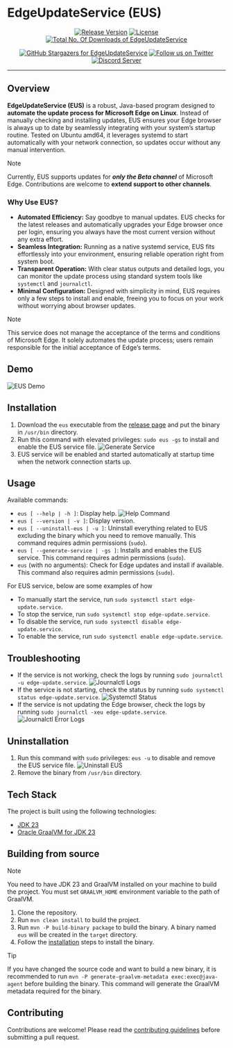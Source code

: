 # EdgeUpdateService (EUS)

<p align="center">
    <a href="https://github.com/SaptarshiSarkar12/EdgeUpdateService/releases/latest/"><img src="https://img.shields.io/github/v/release/SaptarshiSarkar12/EdgeUpdateService?color=%23FFFF0g&amp;label=EdgeUpdateService" alt="Release Version"></a>
    <a href="https://github.com/SaptarshiSarkar12/EdgeUpdateService/blob/master/LICENSE"><img src="https://img.shields.io/github/license/SaptarshiSarkar12/EdgeUpdateService" alt="License"></a>
    <a href="https://github.com/SaptarshiSarkar12/EdgeUpdateService/releases/latest/"><img src="https://img.shields.io/github/downloads/SaptarshiSarkar12/EdgeUpdateService/total" alt="Total No. Of Downloads of EdgeUpdateService"></a>
</p>
<p align="center">
    <a href="https://github.com/SaptarshiSarkar12/EdgeUpdateService/stargazers"><img src="https://img.shields.io/github/stars/SaptarshiSarkar12/EdgeUpdateService?label=Leave%20a%20star&amp;style=social" alt="GitHub Stargazers for EdgeUpdateService"></a> 
    <a href="https://twitter.com/SSarkar2007"><img src="https://img.shields.io/twitter/follow/SSarkar2007?style=social" alt="Follow us on Twitter"></a> 
    <a href="https://discord.gg/DeT4jXPfkG"><img src="https://img.shields.io/discord/1034035416300519454?label=Discord&amp;logo=discord" alt="Discord Server"></a>
</p>

---

## Overview

**EdgeUpdateService (EUS)** is a robust, Java-based program designed to **automate the update process for Microsoft Edge on Linux**. Instead of manually checking and installing updates, EUS ensures your Edge browser is always up to date by seamlessly integrating with your system’s startup routine. Tested on Ubuntu amd64, it leverages systemd to start automatically with your network connection, so updates occur without any manual intervention.

> [!NOTE]
> Currently, EUS supports updates for **_only the Beta channel_** of Microsoft Edge. Contributions are welcome to **extend support to other channels**.

### Why Use EUS?

- **Automated Efficiency:** Say goodbye to manual updates. EUS checks for the latest releases and automatically upgrades your Edge browser once per login, ensuring you always have the most current version without any extra effort.
- **Seamless Integration:** Running as a native systemd service, EUS fits effortlessly into your environment, ensuring reliable operation right from system boot.
- **Transparent Operation:** With clear status outputs and detailed logs, you can monitor the update process using standard system tools like `systemctl` and `journalctl`.
- **Minimal Configuration:** Designed with simplicity in mind, EUS requires only a few steps to install and enable, freeing you to focus on your work without worrying about browser updates.

> [!NOTE]
> This service does not manage the acceptance of the terms and conditions of Microsoft Edge. It solely automates the update process; users remain responsible for the initial acceptance of Edge’s terms.

## Demo

![EUS Demo](https://github.com/user-attachments/assets/615906fc-f0c3-42e1-8948-dc4257b20b82)

## Installation

1. Download the `eus` executable from the [release page](https://github.com/SaptarshiSarkar12/EdgeUpdateService/releases/latest) and put the binary in `/usr/bin` directory.
2. Run this command with elevated privileges: `sudo eus -gs` to install and enable the EUS service file.
   ![Generate Service](https://github.com/user-attachments/assets/2b3d32c0-55c1-461c-bf39-1e56ce1f8f5c)
3. EUS service will be enabled and started automatically at startup time when the network connection starts up.

## Usage

Available commands:
- `eus [ --help | -h ]`: Display help.
  ![Help Command](https://github.com/user-attachments/assets/9319ecb1-ef33-4114-be54-00b4ba6f70ae)
- `eus [ --version | -v ]`: Display version.
- `eus [ --uninstall-eus | -u ]`: Uninstall everything related to EUS excluding the binary which you need to remove manually. This command requires admin permissions (`sudo`).
- `eus [ --generate-service | -gs ]`: Installs and enables the EUS service. This command requires admin permissions (`sudo`).
- `eus` (with no arguments): Check for Edge updates and install if available. This command also requires admin permissions (`sudo`).

For EUS service, below are some examples of how
- To manually start the service, run `sudo systemctl start edge-update.service`.
- To stop the service, run `sudo systemctl stop edge-update.service`.
- To disable the service, run `sudo systemctl disable edge-update.service`.
- To enable the service, run `sudo systemctl enable edge-update.service`.

## Troubleshooting

- If the service is not working, check the logs by running `sudo journalctl -u edge-update.service`.
  ![Journalctl Logs](https://github.com/user-attachments/assets/5951d7a9-4737-41da-bb65-edea36f55633)
- If the service is not starting, check the status by running `sudo systemctl status edge-update.service`.
  ![Systemctl Status](https://github.com/user-attachments/assets/ef64f1d7-a369-4926-bbd5-d9bd69b96150)
- If the service is not updating the Edge browser, check the logs by running `sudo journalctl -xeu edge-update.service`.
  ![Journalctl Error Logs](https://github.com/user-attachments/assets/96c49b77-d0e9-41f7-aaa8-0e80e287aa8c)

## Uninstallation

1. Run this command with `sudo` privileges: `eus -u` to disable and remove the EUS service file.
   ![Uninstall EUS](https://github.com/user-attachments/assets/7ea9df3c-940e-4657-802c-e6c7b6bec41b)
2. Remove the binary from `/usr/bin` directory.

## Tech Stack

The project is built using the following technologies:
- [JDK 23](https://www.oracle.com/java/technologies/downloads/#java23)
- [Oracle GraalVM for JDK 23](https://www.graalvm.org/)

## Building from source

> [!NOTE]
> You need to have JDK 23 and GraalVM installed on your machine to build the project.
> You must set `GRAALVM_HOME` environment variable to the path of GraalVM.

1. Clone the repository.
2. Run `mvn clean install` to build the project.
3. Run `mvn -P build-binary package` to build the binary. A binary named `eus` will be created in the `target` directory.
4. Follow the [installation](#installation) steps to install the binary.

> [!TIP]
> If you have changed the source code and want to build a new binary, it is recommended to run `mvn -P generate-graalvm-metadata exec:exec@java-agent` before building the binary.
> This command will generate the GraalVM metadata required for the binary.

## Contributing

Contributions are welcome! Please read the [contributing guidelines](CONTRIBUTING.md) before submitting a pull request.
